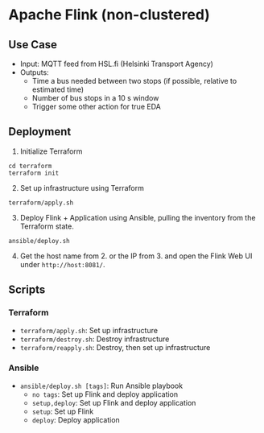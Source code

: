 # Apache Flink (non-clustered)

## Use Case
* Input: MQTT feed from HSL.fi (Helsinki Transport Agency)
* Outputs:
    * Time a bus needed between two stops (if possible, relative to estimated time)
    * Number of bus stops in a 10 s window
    * Trigger some other action for true EDA

## Deployment

1. Initialize Terraform
```
cd terraform
terraform init
```

2. Set up infrastructure using Terraform
```
terraform/apply.sh
```

3. Deploy Flink + Application using Ansible, pulling the inventory from the Terraform state.
```
ansible/deploy.sh
```

4. Get the host name from 2. or the IP from 3. and open the Flink Web UI under `http://host:8081/`.

## Scripts

### Terraform
* `terraform/apply.sh`: Set up infrastructure
* `terraform/destroy.sh`: Destroy infrastructure
* `terraform/reapply.sh`: Destroy, then set up infrastructure

### Ansible
* `ansible/deploy.sh [tags]`: Run Ansible playbook
    * `no tags`: Set up Flink and deploy application
    * `setup,deploy`: Set up Flink and deploy application
    * `setup`: Set up Flink
    * `deploy`: Deploy application

